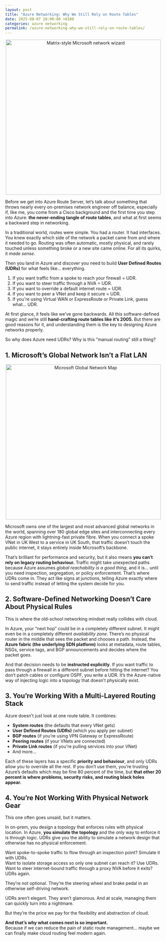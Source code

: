 ```yaml
---
layout: post
title: "Azure Networking: Why We Still Rely on Route Tables"
date: 2025-08-07 10:00:00 +0100
categories: azure networking
permalink: /azure-networking-why-we-still-rely-on-route-tables/
---
```


<p align="center">
  <img src="/Azure-Blog/assets/images/Matrix.png" alt="Matrix-style Microsoft network wizard" width="500"/>
</p>

Before we get into Azure Route Server, let’s talk about something that throws nearly every on-premises network engineer off balance, especially if, like me, you come from a Cisco background and the first time you step into Azure: **the never-ending tangle of route tables**, and what at first seems a backward step in networking.

In a traditional world, routes were simple. You had a router. It had interfaces. You knew exactly which side of the network a packet came from and where it needed to go. Routing was often automatic, mostly physical, and rarely touched unless something broke or a new site came online. For all its quirks, it *made sense*.

Then you land in Azure and discover you need to build **User Defined Routes (UDRs)** for what feels like… everything.

1. If you want traffic from a spoke to reach your firewall = UDR.  
2. If you want to steer traffic through a NVA = UDR.  
3. If you want to override a default internet route = UDR.  
4. If you want to peer a VNet and keep it secure = UDR.  
5. If you're using Virtual WAN or ExpressRoute or Private Link, guess what... UDR.

At first glance, it feels like we’ve gone backwards. All this software-defined magic and we’re still **hand-crafting route tables like it’s 2005.** But there are good reasons for it, and understanding them is the key to designing Azure networks properly.

So why does Azure need UDRs? Why is this “manual routing” still a thing?

## 1. Microsoft’s Global Network Isn’t a Flat LAN

<p align="center">
  <img src="/Azure-Blog/assets/images/MSFT%20GB%20Network.png" alt="Microsoft Global Network Map" width="500"/>
</p>

Microsoft owns one of the largest and most advanced global networks in the world, spanning over 180 global edge sites and interconnecting every Azure region with lightning-fast private fibre. When you connect a spoke VNet in UK West to a service in UK South, that traffic doesn’t touch the public internet, it stays entirely inside Microsoft’s backbone.

That’s brilliant for performance and security, but it also means **you can’t rely on legacy routing behaviour.** Traffic might take unexpected paths because Azure assumes *global reachability is a good thing*, and it is... until you need inspection, segregation, or policy enforcement. That’s where UDRs come in. They act like signs at junctions, telling Azure exactly where to send traffic instead of letting the system decide for you.

## 2. Software-Defined Networking Doesn’t Care About Physical Rules

This is where the old-school networking mindset really collides with cloud.

In Azure, your “next hop” could be in a completely different subnet. It might even be in a completely different *availability zone*. There’s no physical router in the middle that sees the packet and chooses a path. Instead, the **Azure fabric (the underlying SDN platform)** looks at metadata, route tables, NSGs, service tags, and BGP announcements and decides where the packet goes.

And that decision needs to be **instructed explicitly**. If you want traffic to pass through a firewall in a different subnet before hitting the internet? You don’t patch cables or configure OSPF, you write a UDR. It’s the Azure-native way of injecting logic into a topology that doesn’t physically exist.

## 3. You’re Working With a Multi-Layered Routing Stack

Azure doesn’t just look at one route table. It combines:

- **System routes** (the defaults that every VNet gets)
- **User Defined Routes (UDRs)** (which you apply per subnet)
- **BGP routes** (if you’re using VPN Gateway or ExpressRoute)
- **Peering routes** (if your VNets are connected)
- **Private Link routes** (if you're pulling services into your VNet)
- And more...

Each of these layers has a specific **priority and behaviour**, and only UDRs allow you to override all the rest. If you don’t use them, you’re trusting Azure’s defaults which may be fine 80 percent of the time, but **that other 20 percent is where problems, security risks, and routing black holes appear.**

## 4. You’re Not Working With Physical Network Gear

This one often goes unsaid, but it matters.

In on-prem, you design a topology that enforces rules with physical location. In Azure, **you simulate the topology** and the only way to enforce it is through logic. UDRs give you the ability to simulate a network design that otherwise has no physical enforcement.

Want spoke-to-spoke traffic to flow through an inspection point? Simulate it with UDRs.  
Want to isolate storage access so only one subnet can reach it? Use UDRs.  
Want to steer internet-bound traffic through a proxy NVA before it exits? UDRs again.

They’re not optional. They’re the steering wheel and brake pedal in an otherwise self-driving network.

UDRs aren’t elegant. They aren’t glamorous. And at scale, managing them can quickly turn into a nightmare.

But they’re the price we pay for the flexibility and abstraction of cloud.

**And that’s why what comes next is so important.**  
Because if we can reduce the pain of static route management… maybe we can finally make cloud routing feel modern again.
